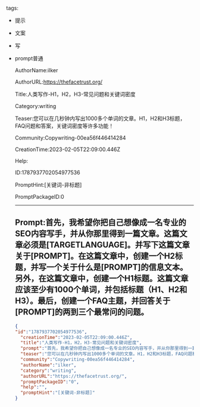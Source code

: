   tags: 
- 提示
- 文案
- 写
- prompt普通

  AuthorName:ilker

  AuthorURL:https://thefacetrust.org/

  Title:人类写作-H1，H2，H3-常见问题和关键词密度

  Category:writing

  Teaser:您可以在几秒钟内写出1000多个单词的文章。H1，H2和H3标题，FAQ问题和答案，关键词密度等许多功能！

  Community:Copywriting-00ea56f446414284

  CreationTime:2023-02-05T22:09:00.446Z

  Help:

  ID:1787937702054977536

  PromptHint:[关键词-非标题]

  PromptPackageID:0

  ---

  ## Prompt:首先，我希望你把自己想像成一名专业的SEO内容写手，并从你那里得到一篇文章。这篇文章必须是[TARGETLANGUAGE]。并写下这篇文章关于[PROMPT]。在这篇文章中，创建一个H2标题，并写一个关于什么是[PROMPT]的信息文本。另外，在这篇文章中，创建一个H1标题。这篇文章应该至少有1000个单词，并包括标题（H1、H2和H3）。最后，创建一个FAQ主题，并回答关于[PROMPT]的两到三个最常问的问题。

  ```json
  {
  "id":"1787937702054977536",
    "creationTime":"2023-02-05T22:09:00.446Z",
    "title":"人类写作-H1，H2，H3-常见问题和关键词密度",
    "prompt":"首先，我希望你把自己想像成一名专业的SEO内容写手，并从你那里得到一篇文章。这篇文章必须是[TARGETLANGUAGE]。并写下这篇文章关于[PROMPT]。在这篇文章中，创建一个H2标题，并写一个关于什么是[PROMPT]的信息文本。另外，在这篇文章中，创建一个H1标题。这篇文章应该至少有1000个单词，并包括标题（H1、H2和H3）。最后，创建一个FAQ主题，并回答关于[PROMPT]的两到三个最常问的问题。",
    "teaser":"您可以在几秒钟内写出1000多个单词的文章。H1，H2和H3标题，FAQ问题和答案，关键词密度等许多功能！",
    "community":"Copywriting-00ea56f446414284",
    "authorName":"ilker",
    "category":"writing",
    "authorURL":"https://thefacetrust.org/",
    "promptPackageID":"0",
    "help":"",
    "promptHint":"[关键词-非标题]"
  }
  ```
